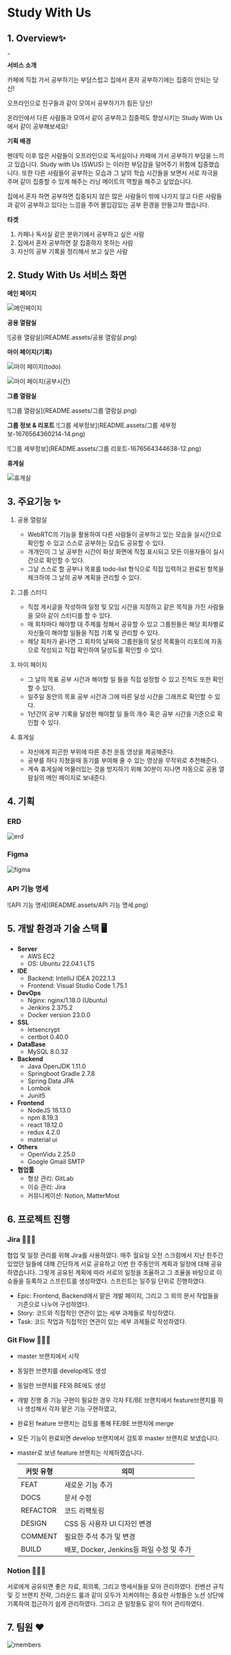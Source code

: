 # Study With Us

## 1. Overview✨

<img src="README.assets/swus-black.png" alt="swus-black" style="width:8px" />

**서비스 소개**

카페에 직접 가서 공부하기는 부담스럽고 집에서 혼자 공부하기에는 집중이 안되는 당신!

오프라인으로 친구들과 같이 모여서 공부하기가 힘든 당신!

온라인에서 다른 사람들과 모여서 같이 공부하고 집중력도 향상시키는 Study With Us 에서 같이 공부해보세요!

**기획 배경**

펜데믹 이후 많은 사람들이 오프라인으로 독서실이나 카페에 가서 공부하기 부담을 느끼고 있습니다. Study with Us (SWUS) 는 이러한 부담감을 덜어주기 위함에 집중했습니다. 또한 다른 사람들이 공부하는 모습과 그 날의 학습 시간들을 보면서 서로 자극을 주며 같이 집중할 수 있게 해주는 러닝 메이트의 역할을 해주고 싶었습니다.

집에서 혼자 하면 공부하면 집중되지 않은 많은 사람들이 밖에 나가지 않고 다른 사람들과 같이 공부하고 있다는 느낌을 주어 몰입감있는 공부 환경을 만들고자 했습니다.

**타겟**

1. 카페나 독서실 같은 분위기에서 공부하고 싶은 사람
2. 집에서 혼자 공부하면 잘 집중하지 못하는 사람
3. 자신의 공부 기록을 정리해서 보고 싶은 사람

## 2. Study With Us 서비스 화면 

**메인 페이지**

![메인페이지](README.assets/메인페이지.png)

**공용 열람실**

![공용 열람실](README.assets/공용 열람실.png)

**마이 페이지(기록)**

![마이 페이지(todo)](README.assets/마이페이지(todo).png)

![마이 페이지(공부시간)](README.assets/마이페이지(공부시간).png)

**그룹 열람실**

![그룹 열람실](README.assets/그룹 열람실.png)

**그룹 정보 & 리포트**
![그룹 세부정보](README.assets/그룹 세부정보-1676564360214-14.png)

![그룹 세부정보](README.assets/그룹 리포트-1676564344638-12.png)

**휴게실**

![휴게실](README.assets/휴게실.png)

## 3. 주요기능 ✨

1. 공용 열람실

   - WebRTC의 기능을 활용하여 다른 사람들이 공부하고 있는 모습을 실시간으로 확인할 수 있고 스스로 공부하는 모습도 공유할 수 있다.
   - 개개인이 그 날 공부한 시간이 화상 화면에 직접 표시되고 모든 이용자들이 실시간으로 확인할 수 있다.
   - 그날 스스로 할 공부나 목표를 todo-list 형식으로 직접 입력하고 완료된 항목을 체크하여 그 날의 공부 계획을 관리할 수 있다.
     <br>

2. 그룹 스터디

   - 직접 게시글을 작성하여 일정 및 모임 시간을 지정하고 같은 목적을 가진 사람들을 모아 같이 스터디를 할 수 있다.
   - 매 회차마다 해야할 대 주제를 정해서 공유할 수 있고 그룹원들은 해당 회차별로 자신들이 해야할 일들을 직접 기록 및 관리할 수 있다.
   - 해당 회차가 끝나면 그 회차의 날짜와 그룹원들의 달성 목록들이 리포트에 자동으로 작성되고 직접 확인하여 달성도를 확인할 수 있다.
     <br>

3. 마이 페이지

   - 그 날의 목표 공부 시간과 해야할 일 들을 직접 설정할 수 있고 진척도 또한 확인할 수 있다.
   - 일주일 동안의 목표 공부 시간과 그에 따른 달성 시간을 그래프로 확인할 수 있다.
   - 1년간의 공부 기록을 달성한 해야할 일 들의 개수 혹은 공부 시간을 기준으로 확인할 수 있다.
     <br>

4. 휴게실
   - 자신에게 피곤한 부위에 따른 추천 운동 영상을 제공해준다.
   - 공부를 하다 지쳤을때 동기를 부여해 줄 수 있는 영상을 무작위로 추천해준다.
   - 계속 휴게실에 머물러있는 것을 방지하기 위해 30분이 지나면 자동으로 공용 열람실의 메인 페이지로 보내준다.

## 4. 기획

### ERD

![erd](README.assets/erd.png)

### Figma

![figma](README.assets/figma.png)

### API 기능 명세

![API 기능 명세](README.assets/API 기능 명세.png)

## 5. 개발 환경과 기술 스택 🖥️

- **Server**
  - AWS EC2
  - OS: Ubuntu 22.04.1 LTS
- **IDE**
  - Backend: IntelliJ IDEA 2022.1.3
  - Frontend: Visual Studio Code 1.75.1
- **DevOps**
  - Nginx: nginx/1.18.0 (Ubuntu)
  - Jenkins 2.375.2
  - Docker version 23.0.0
- **SSL**
  - letsencrypt
  - certbot 0.40.0
- **DataBase**
  - MySQL 8.0.32
- **Backend**
  - Java OpenJDK 1.11.0
  - Springboot Gradle 2.7.8
  - Spring Data JPA
  - Lombok
  - Junit5
- **Frontend**
  - NodeJS 18.13.0
  - npm 8.19.3
  - react 18.12.0
  - redux 4.2.0
  - material ui
- **Others**
  - OpenVidu 2.25.0
  - Google Gmail SMTP
- **협업툴**
  - 형상 관리: GitLab
  - 이슈 관리: Jira
  - 커뮤니케이션: Notion, MatterMost

## 6. 프로젝트 진행

### Jira 👨‍👩‍👧

협업 및 일정 관리를 위해 Jira를 사용하였다. 매주 월요일 오전 스크럼에서 지난 한주간 있었던 일들에 대해 간단하게 서로 공유하고 이번 한 주동안의 계획과 일정에 대해 공유하였습니다. 그렇게 공유된 계획에 따라 서로의 일정을 조율하고 그 조율을 바탕으로 이슈들을 등록하고 스프린트를 생성하였다. 스프린트는 일주일 단위로 진행하였다.

- Epic: Frontend, Backend에서 맡은 개발 페이지, 그리고 그 외의 문서 작업들을 기준으로 나누어 구성하였다.
- Story: 코드와 직접적인 연관이 없는 세부 과제들로 작성하였다.
- Task: 코드 작업과 직접적인 연관이 있는 세부 과제들로 작성하였다.

### Git Flow 👨‍👩‍👧

- master 브랜치에서 시작
- 동일한 브랜치를 develop에도 생성
- 동일한 브랜치를 FE와 BE에도 생성
- 개발 진행 중 기능 구현이 필요한 경우 각자 FE/BE 브랜치에서 feature브랜치를 하나 생성해서 각자 맡은 기능 구현하였고,
- 완료된 feature 브랜치는 검토를 통해 FE/BE 브랜치에 merge
- 모든 기능이 완료되면 develop 브랜치에서 검토후 master 브랜치로 보냈습니다.
- master로 보낸 feature 브랜치는 삭제하였습니다.

  | 커밋 유형 | 의미                                      |
  | --------- | ----------------------------------------- |
  | FEAT      | 새로운 기능 추가                          |
  | DOCS      | 문서 수정                                 |
  | REFACTOR  | 코드 리팩토링                             |
  | DESIGN    | CSS 등 사용자 UI 디자인 변경              |
  | COMMENT   | 필요한 주석 추가 및 변경                  |
  | BUILD     | 배포, Docker, Jenkins등 파일 수정 및 추가 |

### Notion 👨‍👩‍👧

서로에게 공유되면 좋은 자료, 회의록, 그리고 명세서들을 모아 관리하였다. 컨벤션 규칙 및 깃 브랜치 전략, 그라운드 룰과 같이 모두가 지켜야하는 중요한 사항들은 노션 상단에 기록하여 접근하기 쉽게 관리하였다. 그리고 큰 일정들도 같이 적어 관리하였다.

## 7. 팀원 ❤️

![members](README.assets/members.png)
